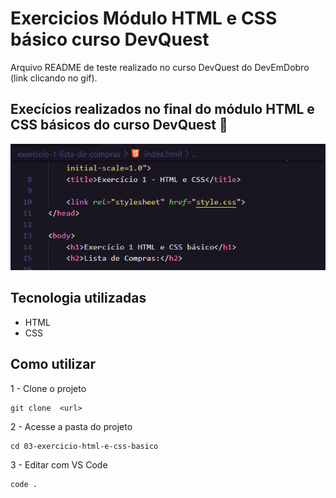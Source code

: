# Exercicios Módulo HTML e CSS básico curso DevQuest
Arquivo README de teste realizado no curso DevQuest do DevEmDobro (link clicando no gif).

## Execícios realizados no final do módulo HTML e CSS básicos do curso DevQuest 🚀
<a href="https://www.google.com" target="_blank"><img src="./Exercicios HTML CSS basico.gif" alt="teste para arquivo README"></a>


## Tecnologia utilizadas
- HTML
- CSS

## Como utilizar

1 - Clone o projeto

```
git clone  <url>
```

2 - Acesse a pasta do projeto

```
cd 03-exercicio-html-e-css-basico
```

3 - Editar com VS Code
```
code .
```
